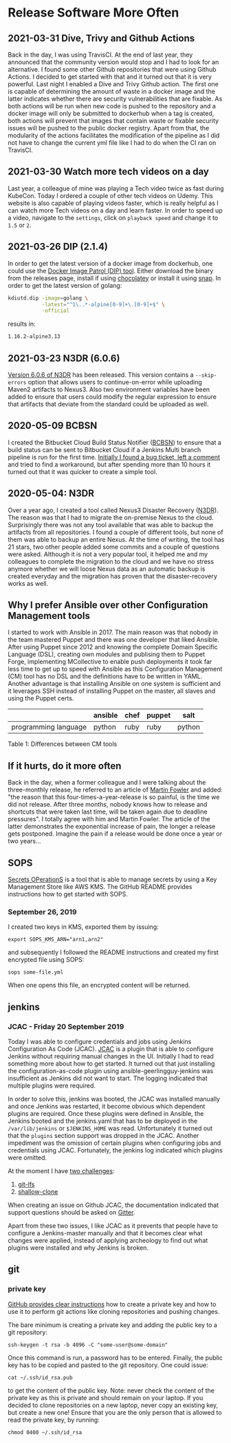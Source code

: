 # Release Software More Often

## 2021-03-31 Dive, Trivy and Github Actions

Back in the day, I was using TravisCI. At the end of last year, they announced that the community version would stop and I had to look for an alternative. I found some other Github repositories that were using Github Actions. I decided to get started with that and it turned out that it is very powerful. Last night I enabled a Dive and Trivy Github action. The first one is capable of determining the amount of waste in a docker image and the latter indicates whether there are security vulnerabilities that are fixable. As both actions will be run when new code is pushed to the repository and a docker image will only be submitted to dockerhub when a tag is created, both actions will prevent that images that contain waste or fixable security issues will be pushed to the public docker registry. Apart from that, the modularity of the actions facilitates the modification of the pipeline as I did not have to change the current yml file like I had to do when the CI ran on  TravisCI.

## 2021-03-30 Watch more tech videos on a day

Last year, a colleague of mine was playing a Tech video twice as fast during KubeCon. Today
I ordered a couple of other tech videos on Udemy. This website is also capable of playing
videos faster, which is really helpful as I can watch more Tech videos on a day and learn faster.
In order to speed up a video, navigate to the `settings`, click on `playback speed` and change it
to `1.5` or `2`.

## 2021-03-26 DIP (2.1.4)

In order to get the latest version of a docker image from dockerhub, one could use the [Docker Image Patrol (DIP) tool](https://github.com/030/dip). Either download the binary from the releases page, install if using [chocolatey](https://chocolatey.org/packages/dip) or install it using [snap](https://snapcraft.io/kdiutd). In order to get the latest version of golang:

```bash
kdiutd.dip -image=golang \
           -latest="^1\..*-alpine[0-9]+\.[0-9]+$" \
           -official
```

results in:

```bash
1.16.2-alpine3.13
```

## 2021-03-23 N3DR (6.0.6)

[Version 6.0.6 of N3DR](https://github.com/030/n3dr/compare/6.0.5...6.0.6) has been released. This version contains a `--skip-errors` option that allows users to continue-on-error while uploading Maven2 artifacts to Nexus3. Also two environment variables have been added to ensure that users could modify the regular expression to ensure that artifacts that deviate from the standard could be uploaded as well.

## 2020-05-09 BCBSN

I created the Bitbucket Cloud Build Status Notifier ([BCBSN](https://github.com/030/bcbsn)) to ensure that a build status can be sent to Bitbucket Cloud if a Jenkins Multi branch pipeline is run for the first time. [Initially I found a bug ticket, left a comment](https://issues.jenkins-ci.org/browse/JENKINS-40456) and tried to find a workaround, but after spending more than 10 hours it turned out that it was quicker to create a simple tool.

## 2020-05-04: N3DR

Over a year ago, I created a tool called Nexus3 Disaster Recovery ([N3DR](https://n3dr.releasesoftwaremoreoften.com/)). The reason was that I had to migrate the on-premise
Nexus to the cloud. Surprisingly there was not any tool available that was able to backup the artifacts from all repositories. I found a couple of different tools, but none of them was able to backup an entire Nexus. At the time of writing, the tool has 21 stars, two other people added some commits and a couple of questions were asked. Although it is not a very popular tool, it helped me and my colleagues to complete the migration to the cloud and we have no stress anymore whether we will loose Nexus data as an automatic backup is created everyday and the migration has proven that the disaster-recovery works as well.

## Why I prefer Ansible over other Configuration Management tools

I started to work with Ansible in 2017. The main reason was that nobody in the team mastered Puppet and there was one developer that liked Ansible. After using Puppet since 2012 and knowing the complete Domain Specific Language (DSL), creating own modules and publising them to Puppet Forge, implementing MCollective to enable push deployments it took far less time to get up to speed with Ansible as this Configuration Management (CM) tool has no DSL and the definitions have to be written in YAML. Another advantage is that installing Ansible on one system is sufficient and it leverages SSH instead of installing Puppet on the master, all slaves and using the Puppet certs.

|                      | ansible | chef | puppet | salt   |
|----------------------|---------|------|--------|--------|
| programming language | python  | ruby | ruby   | python |

Table 1: Differences between CM tools 

## If it hurts, do it more often

Back in the day, when a former colleague and I were talking about the three-monthly release,
he referred to an article of [Martin Fowler](https://martinfowler.com/bliki/FrequencyReducesDifficulty.html)
and added: "the reason that this four-times-a-year-release is so painful, is the time we did not release.
After three months, nobody knows how to release and shortcuts that were taken last time, will be taken again
due to deadline pressures". I totally agree with him and Martin Fowler. The article of the latter demonstrates
the exponential increase of pain, the longer a release gets postponed. Imagine the pain if a release would be
done once a year or two years...

## SOPS

[Secrets OPerationS](https://github.com/mozilla/sops) is a tool that is able
to manage secrets by using a Key Management Store like AWS KMS. The GitHub
README provides instructions how to get started with SOPS.

### September 26, 2019

I created two keys in KMS, exported them by issuing:

```
export SOPS_KMS_ARN="arn1,arn2"
```

and subsequently I followed the README instructions and created my first
encrypted file using SOPS:

```
sops some-file.yml
```

When one opens this file, an encrypted content will be returned.

## jenkins

### JCAC - Friday 20 September 2019

Today I was able to configure credentials and jobs using Jenkins Configuration As Code (JCAC).
[JCAC](https://github.com/jenkinsci/configuration-as-code-plugin) is a plugin that is able to
configure Jenkins without requiring manual changes in the UI. Initially I had to read something
more about how to get started. It turned out that just installing the configuration-as-code
plugin using ansible-geerlingguy-jenkins was insufficient as Jenkins did not want to start.
The logging indicated that multiple plugins were required.

In order to solve this, jenkins was booted, the JCAC was installed manually and once Jenkins
was restarted, it become obvious which dependent plugins are required. Once these plugins were
defined in Ansible, the Jenkins booted and the jenkins.yaml that has to be deployed in the
`/var/lib/jenkins` or `$JENKINS_HOME` was read. Unfortunately it turned out that the `plugins`
section support was dropped in the JCAC. Another impediment was the omission of certain plugins
when configuring jobs and credentials using JCAC. Fortunately, the jenkins log indicated which
plugins were omitted.

At the moment I have
[two challenges](https://gitter.im/jenkinsci/configuration-as-code-plugin?at=5d87457c5ab9361694381b5d):

1. [git-lfs](https://devops.stackexchange.com/q/9225/210)
1. [shallow-clone](https://devops.stackexchange.com/q/9229/210)

When creating an issue on Github JCAC, the documentation indicated that support questions should be
asked on [Gitter](https://gitter.im/jenkinsci/configuration-as-code-plugin).

Apart from these two issues, I like JCAC as it prevents that people have to configure a
Jenkins-master manually and that it becomes clear what changes were applied, instead of applying
archeology to find out what plugins were installed and why Jenkins is broken.

## git

### private key

[GitHub provides clear instructions](https://help.github.com/en/github/authenticating-to-github/generating-a-new-ssh-key-and-adding-it-to-the-ssh-agent)
how to create a private key and how to use it to perform git actions like
cloning repositories and pushing changes.

The bare minimum is creating a private key and adding the public key to a git
repository:

```
ssh-keygen -t rsa -b 4096 -C "some-user@some-domain"
```

Once this command is run, a password has to be entered. Finally, the public
key has to be copied and pasted to the git repository. One could issue:

```
cat ~/.ssh/id_rsa.pub
```

to get the content of the public key. Note: never check the content of the
private key as this is private and should remain on your laptop. If you
decided to clone repositories on a new laptop, never copy an existing
key, but create a new one! Ensure that you are the only person that is
allowed to read the private key, by running:

```
chmod 0400 ~/.ssh/id_rsa
```
